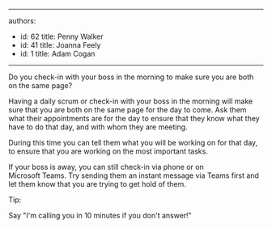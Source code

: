 

---
authors:
  - id: 62
    title: Penny Walker
  - id: 41
    title: Joanna Feely
  - id: 1
    title: Adam Cogan
---




<span class='intro'> Do you check-in with your boss in the morning to make sure you are both on the same page?<br> </span>

<p>​Having a daily scrum or check-in with your boss in the morning will make sure that you are both on the same page for the day to come.&#160;​Ask them what their appointments are for the day to ensure that they know what they have to do that day, and with whom they are meeting.<br></p><p>During this time you can tell them what you will be working on for that day, to ensure that you are working on the most important tasks.<br></p><p>If your boss is away, you can still check-in via phone or on Microsoft&#160;Teams.&#160;Try sending&#160;them&#160;an instant message via Teams first&#160;and let them know that you are trying to get hold of them.&#160;​<br></p><p class="ssw15-rteElement-Tip">Tip&#58;</p><p class="ssw15-rteElement-P">Say&#160;&quot;I'm calling you in 10 minutes if you don't answer!&quot;<br></p><p><br></p>


